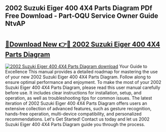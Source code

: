 ## 2002 Suzuki Eiger 400 4X4 Parts Diagram PDf Free Download - Part-OQU Service Owner Guide NtvAP

# <h2><a href="http://dfrtpp.blite.top/?on=2002+Suzuki+Eiger+400+4X4+Parts+Diagram">🔗Download New 👉🔴 2002 Suzuki Eiger 400 4X4 Parts Diagram</a></h2>

[![2002 Suzuki Eiger 400 4X4 Parts Diagram download](https://i.imgur.com/lujVjoI.png)](http://dfrtpp.blite.top/?on=2002+Suzuki+Eiger+400+4X4+Parts+Diagram)
Your Guide to Excellence This manual provides a detailed roadmap for mastering the use of your new 2002 Suzuki Eiger 400 4X4 Parts Diagram. Follow along to ensure optimal performance and enjoyment. To make the most of your 2002 Suzuki Eiger 400 4X4 Parts Diagram, please read this user manual carefully before use. It includes clear instructions for installation, setup, and operation, as well as troubleshooting tips for common issues. The latest iteration of 2002 Suzuki Eiger 400 4X4 Parts Diagram offers users an extensive collection of advanced features, such as gesture recognition, hands-free operation, multi-device compatibility, and personalized recommendations. Let's Get Started! Contact us today and let us 2002 Suzuki Eiger 400 4X4 Parts Diagram guide you through the process.
